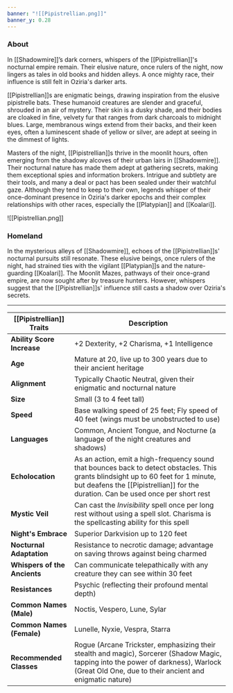 ```yaml
---
banner: "![[Pipistrellian.png]]"
banner_y: 0.28
---
```

### About

In [[Shadowmire]]’s dark corners, whispers of the [[Pipistrellian]]'s nocturnal empire remain. Their elusive nature, once rulers of the night, now lingers as tales in old books and hidden alleys. A once mighty race, their influence is still felt in Oziria's darker arts.

[[Pipistrellian]]s are enigmatic beings, drawing inspiration from the elusive pipistrelle bats. These humanoid creatures are slender and graceful, shrouded in an air of mystery. Their skin is a dusky shade, and their bodies are cloaked in fine, velvety fur that ranges from dark charcoals to midnight blues. Large, membranous wings extend from their backs, and their keen eyes, often a luminescent shade of yellow or silver, are adept at seeing in the dimmest of lights.

Masters of the night, [[Pipistrellian]]s thrive in the moonlit hours, often emerging from the shadowy alcoves of their urban lairs in [[Shadowmire]]. Their nocturnal nature has made them adept at gathering secrets, making them exceptional spies and information brokers. Intrigue and subtlety are their tools, and many a deal or pact has been sealed under their watchful gaze. Although they tend to keep to their own, legends whisper of their once-dominant presence in Oziria's darker epochs and their complex relationships with other races, especially the [[Platypian]] and [[Koalari]].

![[Pipistrellian.png]]
### Homeland

In the mysterious alleys of [[Shadowmire]], echoes of the [[Pipistrellian]]s' nocturnal pursuits still resonate. These elusive beings, once rulers of the night, had strained ties with the vigilant [[Platypian]]s and the nature-guarding [[Koalari]]. The Moonlit Mazes, pathways of their once-grand empire, are now sought after by treasure hunters. However, whispers suggest that the [[Pipistrellian]]s' influence still casts a shadow over Oziria's secrets.

-----


| **[[Pipistrellian]] Traits**     | **Description**                                                                                                                                                                                                     |
| ---------------------------- | ------------------------------------------------------------------------------------------------------------------------------------------------------------------------------------------------------------------- |
| **Ability Score Increase**   | +2 Dexterity, +2 Charisma, +1 Intelligence                                                                                                                                                                          |
| **Age**                      | Mature at 20, live up to 300 years due to their ancient heritage                                                                                                                                                    |
| **Alignment**                | Typically Chaotic Neutral, given their enigmatic and nocturnal nature                                                                                                                                               |
| **Size**                     | Small (3 to 4 feet tall)                                                                                                                                                                                            |
| **Speed**                    | Base walking speed of 25 feet; Fly speed of 40 feet (wings must be unobstructed to use)                                                                                                                             |
| **Languages**                | Common, Ancient Tongue, and Nocturne (a language of the night creatures and shadows)                                                                                                                                |
| **Echolocation**             | As an action, emit a high-frequency sound that bounces back to detect obstacles. This grants blindsight up to 60 feet for 1 minute, but deafens the [[Pipistrellian]] for the duration. Can be used once per short rest |
| **Mystic Veil**              | Can cast the _Invisibility_ spell once per long rest without using a spell slot. Charisma is the spellcasting ability for this spell                                                                                |
| **Night's Embrace**          | Superior Darkvision up to 120 feet                                                                                                                                                                                  |
| **Nocturnal Adaptation**     | Resistance to necrotic damage; advantage on saving throws against being charmed                                                                                                                                     |
| **Whispers of the Ancients** | Can communicate telepathically with any creature they can see within 30 feet                                                                                                                                        |
| **Resistances**              | Psychic (reflecting their profound mental depth)                                                                                                                                                                    |
| **Common Names (Male)**      | Noctis, Vespero, Lune, Sylar                                                                                                                                                                                        |
| **Common Names (Female)**    | Lunelle, Nyxie, Vespra, Starra                                                                                                                                                                                      |
| **Recommended Classes**      | Rogue (Arcane Trickster, emphasizing their stealth and magic), Sorcerer (Shadow Magic, tapping into the power of darkness), Warlock (Great Old One, due to their ancient and enigmatic nature)                      |